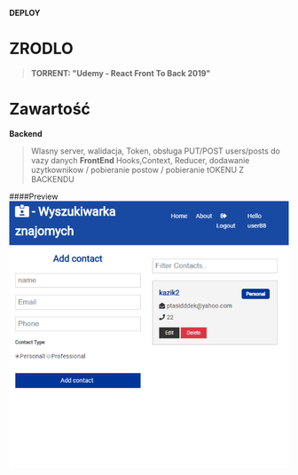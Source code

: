 **DEPLOY** 

# ZRODLO

> **TORRENT: "Udemy - React Front To Back 2019"**

# Zawartość
**Backend**
> Wlasny server, walidacja, Token, obsługa PUT/POST users/posts do vazy danych
**FrontEnd**
> Hooks,Context, Reducer, dodawanie uzytkownikow / pobieranie postow / pobieranie tOKENU Z BACKENDU

####Preview
![sass-js-coding-test screenshot](https://github.com/andrzejbajuk79/WyszukiwarkaZnajomych/blob/master/2020-05-20_09h18_37.png?raw=true)
